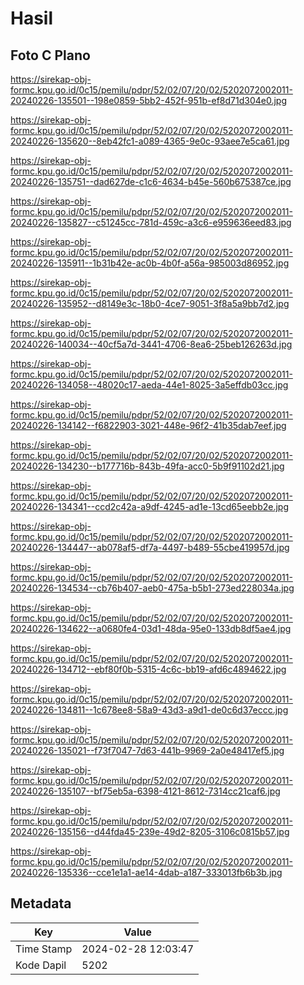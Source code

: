 # Hasil

## Foto C Plano

https://sirekap-obj-formc.kpu.go.id/0c15/pemilu/pdpr/52/02/07/20/02/5202072002011-20240226-135501--198e0859-5bb2-452f-951b-ef8d71d304e0.jpg

https://sirekap-obj-formc.kpu.go.id/0c15/pemilu/pdpr/52/02/07/20/02/5202072002011-20240226-135620--8eb42fc1-a089-4365-9e0c-93aee7e5ca61.jpg

https://sirekap-obj-formc.kpu.go.id/0c15/pemilu/pdpr/52/02/07/20/02/5202072002011-20240226-135751--dad627de-c1c6-4634-b45e-560b675387ce.jpg

https://sirekap-obj-formc.kpu.go.id/0c15/pemilu/pdpr/52/02/07/20/02/5202072002011-20240226-135827--c51245cc-781d-459c-a3c6-e959636eed83.jpg

https://sirekap-obj-formc.kpu.go.id/0c15/pemilu/pdpr/52/02/07/20/02/5202072002011-20240226-135911--1b31b42e-ac0b-4b0f-a56a-985003d86952.jpg

https://sirekap-obj-formc.kpu.go.id/0c15/pemilu/pdpr/52/02/07/20/02/5202072002011-20240226-135952--d8149e3c-18b0-4ce7-9051-3f8a5a9bb7d2.jpg

https://sirekap-obj-formc.kpu.go.id/0c15/pemilu/pdpr/52/02/07/20/02/5202072002011-20240226-140034--40cf5a7d-3441-4706-8ea6-25beb126263d.jpg

https://sirekap-obj-formc.kpu.go.id/0c15/pemilu/pdpr/52/02/07/20/02/5202072002011-20240226-134058--48020c17-aeda-44e1-8025-3a5effdb03cc.jpg

https://sirekap-obj-formc.kpu.go.id/0c15/pemilu/pdpr/52/02/07/20/02/5202072002011-20240226-134142--f6822903-3021-448e-96f2-41b35dab7eef.jpg

https://sirekap-obj-formc.kpu.go.id/0c15/pemilu/pdpr/52/02/07/20/02/5202072002011-20240226-134230--b177716b-843b-49fa-acc0-5b9f91102d21.jpg

https://sirekap-obj-formc.kpu.go.id/0c15/pemilu/pdpr/52/02/07/20/02/5202072002011-20240226-134341--ccd2c42a-a9df-4245-ad1e-13cd65eebb2e.jpg

https://sirekap-obj-formc.kpu.go.id/0c15/pemilu/pdpr/52/02/07/20/02/5202072002011-20240226-134447--ab078af5-df7a-4497-b489-55cbe419957d.jpg

https://sirekap-obj-formc.kpu.go.id/0c15/pemilu/pdpr/52/02/07/20/02/5202072002011-20240226-134534--cb76b407-aeb0-475a-b5b1-273ed228034a.jpg

https://sirekap-obj-formc.kpu.go.id/0c15/pemilu/pdpr/52/02/07/20/02/5202072002011-20240226-134622--a0680fe4-03d1-48da-95e0-133db8df5ae4.jpg

https://sirekap-obj-formc.kpu.go.id/0c15/pemilu/pdpr/52/02/07/20/02/5202072002011-20240226-134712--ebf80f0b-5315-4c6c-bb19-afd6c4894622.jpg

https://sirekap-obj-formc.kpu.go.id/0c15/pemilu/pdpr/52/02/07/20/02/5202072002011-20240226-134811--1c678ee8-58a9-43d3-a9d1-de0c6d37eccc.jpg

https://sirekap-obj-formc.kpu.go.id/0c15/pemilu/pdpr/52/02/07/20/02/5202072002011-20240226-135021--f73f7047-7d63-441b-9969-2a0e48417ef5.jpg

https://sirekap-obj-formc.kpu.go.id/0c15/pemilu/pdpr/52/02/07/20/02/5202072002011-20240226-135107--bf75eb5a-6398-4121-8612-7314cc21caf6.jpg

https://sirekap-obj-formc.kpu.go.id/0c15/pemilu/pdpr/52/02/07/20/02/5202072002011-20240226-135156--d44fda45-239e-49d2-8205-3106c0815b57.jpg

https://sirekap-obj-formc.kpu.go.id/0c15/pemilu/pdpr/52/02/07/20/02/5202072002011-20240226-135336--cce1e1a1-ae14-4dab-a187-333013fb6b3b.jpg


## Metadata

| Key        | Value               |
| ---------- | ------------------- |
| Time Stamp | 2024-02-28 12:03:47 |
| Kode Dapil | 5202                |



